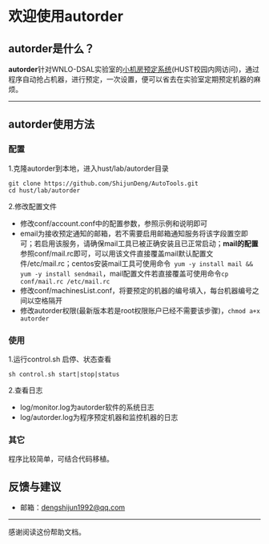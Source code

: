 # 欢迎使用autorder

## autorder是什么？

**autorder**针对WNLO-DSAL实验室的[小机房预定系统](http://115.156.135.252/dcms/index.php)(HUST校园内网访问)，通过程序自动抢占机器，进行预定，一次设置，便可以省去在实验室定期预定机器的麻烦。

-------------------

## autorder使用方法

### 配置

1.克隆autorder到本地，进入hust/lab/autorder目录

```
git clone https://github.com/ShijunDeng/AutoTools.git
cd hust/lab/autorder
```

2.修改配置文件

- 修改conf/account.conf中的配置参数，参照示例和说明即可
- email为接收预定通知的邮箱，若不需要启用邮箱通知服务将该字段置空即可；若启用该服务，请确保mail工具已被正确安装且已正常启动；**mail的配置**参照conf/mail.rc即可，可以用该文件直接覆盖mail默认配置文件/etc/mail.rc；centos安装mail工具可使用命令``` yum -y install mail && yum -y install sendmail```，mail配置文件若直接覆盖可使用命令```cp conf/mail.rc /etc/mail.rc```
- 修改conf/machinesList.conf，将要预定的机器的编号填入，每台机器编号之间以空格隔开
- 修改autorder权限(最新版本若是root权限账户已经不需要该步骤)，```chmod a+x autorder```

### 使用

1.运行control.sh 启停、状态查看

```
sh control.sh start|stop|status
```

2.查看日志

- log/monitor.log为autorder软件的系统日志
- log/autorder.log为程序预定机器和监控机器的日志

### 其它

程序比较简单，可结合代码移植。


## 反馈与建议

- 邮箱：<dengshijun1992@qq.com>

---------
感谢阅读这份帮助文档。
